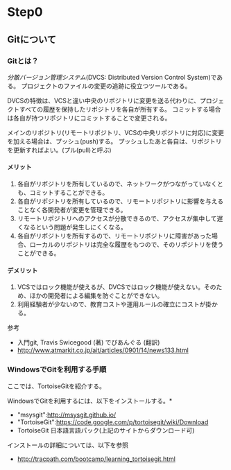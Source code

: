 # Step0
## Gitについて

### Gitとは？

*分散バージョン管理システム*(DVCS: Distributed Version Control System)である。
プロジェクトのファイルの変更の追跡に役立つツールである。

DVCSの特徴は、VCSと違い中央のリポジトリに変更を送る代わりに、プロジェクトすべての履歴を保持したリポジトリを各自が所有する。
コミットする場合は各自が持つリポジトリにコミットすることで変更される。

メインのリポジトリ(リモートリポジトリ、VCSの中央リポジトリに対応)に変更を加える場合は、プッシュ(push)する。
プッシュしたあと各自は、リポジトリを更新すればよい。(プル(pull)と呼ぶ)

#### メリット

1. 各自がリポジトリを所有しているので、ネットワークがつながっていなくとも、コミットすることができる。
2. 各自がリポジトリを所有しているので、リモートリポジトリに影響を与えることなく各開発者が変更を管理できる。
3. リモートリポジトリへのアクセスが分散できるので、アクセスが集中して遅くなるという問題が発生しにくくなる。
4. 各自がリポジトリを所有するので、リモートリポジトリに障害があった場合、ローカルのリポジトリは完全な履歴をもつので、そのリポジトリを使うことができる。

#### デメリット

1. VCSではロック機能が使えるが、DVCSではロック機能が使えない。そのため、ほかの開発者による編集を防ぐことができない。
2. 利用経験者が少ないので、教育コストや運用ルールの確立にコストが掛かる。

参考
- 入門git, Travis Swicegood (著) でびあんぐる (翻訳)
- http://www.atmarkit.co.jp/ait/articles/0901/14/news133.html


### WindowsでGitを利用する手順

ここでは、TortoiseGitを紹介する。

WindowsでGitを利用するには、以下をインストールする。*
- "msysgit":http://msysgit.github.io/
- "TortoiseGit":https://code.google.com/p/tortoisegit/wiki/Download
- TortoiseGit 日本語言語パック(上記のサイトからダウンロード可)

インストールの詳細については、以下を参照
- http://tracpath.com/bootcamp/learning_tortoisegit.html
